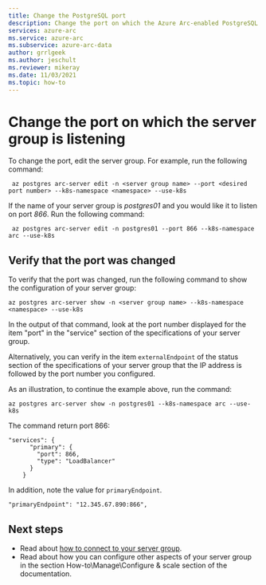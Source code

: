 ```yaml
---
title: Change the PostgreSQL port
description: Change the port on which the Azure Arc-enabled PostgreSQL Hyperscale server group is listening.
services: azure-arc
ms.service: azure-arc
ms.subservice: azure-arc-data
author: grrlgeek
ms.author: jeschult
ms.reviewer: mikeray
ms.date: 11/03/2021
ms.topic: how-to
---
```



# Change the port on which the server group is listening 

To change the port, edit the server group. For example, run the following command:

```azurecli
 az postgres arc-server edit -n <server group name> --port <desired port number> --k8s-namespace <namespace> --use-k8s
```

If the name of your server group is _postgres01_ and you would like it to listen on port _866_. Run the following command:

```azurecli
 az postgres arc-server edit -n postgres01 --port 866 --k8s-namespace arc --use-k8s
```

## Verify that the port was changed

To verify that the port was changed, run the following command to show the configuration of your server group:

```azurecli
az postgres arc-server show -n <server group name> --k8s-namespace <namespace> --use-k8s
```

In the output of that command, look at the port number displayed for the item "port" in the "service" section of the specifications of your server group.

Alternatively, you can verify in the item `externalEndpoint` of the status section of the specifications of your server group that the IP address is followed by the port number you configured.

As an illustration, to continue the example above, run the command:

```azurecli
az postgres arc-server show -n postgres01 --k8s-namespace arc --use-k8s
```

The command return port 866:

```output
"services": {
      "primary": {
        "port": 866,
        "type": "LoadBalancer"
      }
    }
```

In addition, note the value for `primaryEndpoint`.

```output
"primaryEndpoint": "12.345.67.890:866",
```

## Next steps
- Read about [how to connect to your server group](get-connection-endpoints-and-connection-strings-postgres-hyperscale.md).
- Read about how you can configure other aspects of your server group in the section How-to\Manage\Configure & scale section of the documentation.
